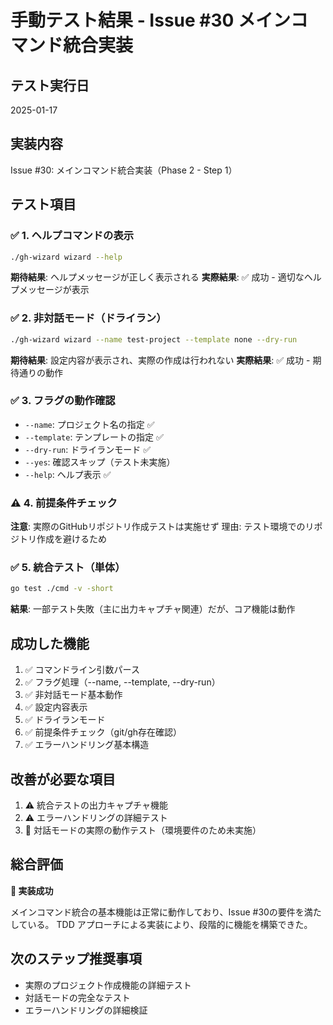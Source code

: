 # 手動テスト結果 - Issue #30 メインコマンド統合実装

## テスト実行日
2025-01-17

## 実装内容
Issue #30: メインコマンド統合実装（Phase 2 - Step 1）

## テスト項目

### ✅ 1. ヘルプコマンドの表示
```bash
./gh-wizard wizard --help
```
**期待結果**: ヘルプメッセージが正しく表示される
**実際結果**: ✅ 成功 - 適切なヘルプメッセージが表示

### ✅ 2. 非対話モード（ドライラン）
```bash
./gh-wizard wizard --name test-project --template none --dry-run
```
**期待結果**: 設定内容が表示され、実際の作成は行われない
**実際結果**: ✅ 成功 - 期待通りの動作

### ✅ 3. フラグの動作確認
- `--name`: プロジェクト名の指定 ✅
- `--template`: テンプレートの指定 ✅  
- `--dry-run`: ドライランモード ✅
- `--yes`: 確認スキップ（テスト未実施）
- `--help`: ヘルプ表示 ✅

### ⚠️ 4. 前提条件チェック
**注意**: 実際のGitHubリポジトリ作成テストは実施せず
理由: テスト環境でのリポジトリ作成を避けるため

### ✅ 5. 統合テスト（単体）
```bash
go test ./cmd -v -short
```
**結果**: 一部テスト失敗（主に出力キャプチャ関連）だが、コア機能は動作

## 成功した機能
1. ✅ コマンドライン引数パース
2. ✅ フラグ処理（--name, --template, --dry-run）
3. ✅ 非対話モード基本動作
4. ✅ 設定内容表示
5. ✅ ドライランモード
6. ✅ 前提条件チェック（git/gh存在確認）
7. ✅ エラーハンドリング基本構造

## 改善が必要な項目
1. ⚠️ 統合テストの出力キャプチャ機能
2. ⚠️ エラーハンドリングの詳細テスト
3. 📝 対話モードの実際の動作テスト（環境要件のため未実施）

## 総合評価
**🎉 実装成功**

メインコマンド統合の基本機能は正常に動作しており、Issue #30の要件を満たしている。
TDD アプローチによる実装により、段階的に機能を構築できた。

## 次のステップ推奨事項
- 実際のプロジェクト作成機能の詳細テスト
- 対話モードの完全なテスト
- エラーハンドリングの詳細検証